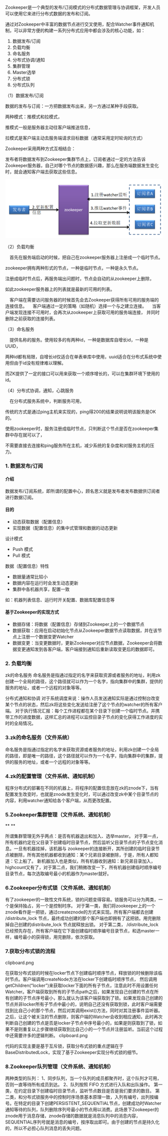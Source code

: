 Zookeeper是一个典型的发布/订阅模式的分布式数据管理与协调框架，开发人员可以使用它来进行分布式数据的发布和订阅。

通过对Zookeeper中丰富的数据节点进行交叉使用，配合Watcher事件通知机制，可以非常方便的构建一系列分布式应用中都会涉及的核心功能，如：

1. 数据发布/订阅
2. 负载均衡
3. 命名服务
4. 分布式协调/通知
5. 集群管理
6. Master选举
7. 分布式锁
8. 分布式队列



（1）数据发布/订阅

数据的发布与订阅：一方把数据发布出来，另一方通过某种手段获取。

两种模式：推模式和拉模式，

推模式一般是服务器主动往客户端推送信息，

拉模式是客户端主动去服务端请求目标数据（通常采用定时轮询的方式）

Zookeeper采用两种方式互相结合：

发布者将数据发布到Zookeeper集群节点上，订阅者通过一定的方法告诉Zookeeper服务器，自己对哪个节点的数据感兴趣，那么在服务端数据发生变化时，就会通知客户端去获取这些信息。

<img src="..\resource\zookeeper发布订阅.png" style="zoom:80%;" />



（2）负载均衡

　首先在服务端启动的时候，把自己在zookeeper服务器上注册成一个临时节点。

zookeeper拥有两种形式的节点，一种是临时节点，一种是永久节点。

注册成临时节点后，再服务端出问题时，节点会自动的从zookeeper上删除，

如此zookeeper服务器上的列表就是最新的可用的列表。

　客户端在需要访问服务器的时候首先会去Zookeeper获得所有可用的服务端的连接信息。
　客户端通过一定的策略（如随机）选择一个与之建立连接。
　当客户端发现连接不可用时，会再次从zookeeper上获取可用的服务端连接，
并同时删除之前获取的连接列表。



（3）命名服务

　提供名称的服务。使用较多的有两种id，一种是数据库自增长id，一种是UUID，

两种id都有局限，自增长id仅适合在单表单库中使用，uuid适合在分布式系统中使用但由于id没有规律难以理解。

而ZK提供了一定的接口可以用来获取一个顺序增长的，可以在集群环境下使用的id。



（4）分布式协调，通知，心跳服务

　在分布式服务系统中，判断服务可用，

传统的方式是通过ping主机来实现的，ping得200的结果说明说明该服务是OK的。

使用zookeeper时，服务注册成临时节点，只判断这个节点是否在zookeeper集群中存在就可以了，

不需要直接去连接和ping服务所在主机，减少系统的复杂度和对服务主机的压力。







### **1. 数据发布/订阅**

#### 介绍

数据发布/订阅系统，即所谓的配置中心，顾名思义就是发布者发布数据供订阅者进行数据订阅。

#### 目的

- 动态获取数据（配置信息）
- 实现数据（配置信息）的集中式管理和数据的动态更新

设计模式

- Push 模式
- Pull 模式

数据（配置信息）特性

- 数据量通常比较小
- 数据内容在运行时会发生动态更新
- 集群中各机器共享，配置一致

如：机器列表信息、运行时开关配置、数据库配置信息等

#### 基于Zookeeper的实现方式

- 数据存储：将数据（配置信息）存储到Zookeeper上的一个数据节点
- 数据获取：应用在启动初始化节点从Zookeeper数据节点读取数据，并在该节点上注册一个数据变更Watcher
- 数据变更：当变更数据时，更新Zookeeper对应节点数据，Zookeeper会将数据变更通知发到各客户端，客户端接到通知后重新读取变更后的数据即可。

### **2. 负载均衡**

zk的命名服务
命名服务是指通过指定的名字来获取资源或者服务的地址，利用zk创建一个全局的路径，这个路径就可以作为一个名字，指向集群中的集群，提供的服务的地址，或者一个远程的对象等等。

分布式通知和协调
对于系统调度来说：操作人员发送通知实际是通过控制台改变某个节点的状态，然后zk将这些变化发送给注册了这个节点的watcher的所有客户端。
对于执行情况汇报：每个工作进程都在某个目录下创建一个临时节点。并携带工作的进度数据，这样汇总的进程可以监控目录子节点的变化获得工作进度的实时的全局情况。



### **3.zk的命名服务（文件系统）**


命名服务是指通过指定的名字来获取资源或者服务的地址，利用zk创建一个全局的路径，即是唯一的路径，这个路径就可以作为一个名字，指向集群中的集群，提供的服务的地址，或者一个远程的对象等等。



### **4.zk的配置管理（文件系统、通知机制）**


程序分布式的部署在不同的机器上，将程序的配置信息放在zk的znode下，当有配置发生改变时，也就是znode发生变化时，可以通过改变zk中某个目录节点的内容，利用watcher通知给各个客户端，从而更改配置。



### **5.Zookeeper集群管理（文件系统、通知机制）**

**
**

所谓集群管理无外乎两点：是否有机器退出和加入、选举master。
对于第一点，所有机器约定在父目录下创建临时目录节点，然后监听父目录节点的子节点变化消息。一旦有机器挂掉，该机器与 zookeeper的连接断开，其所创建的临时目录节点被删除，所有其他机器都收到通知：某个兄弟目录被删除，于是，所有人都知道：它上船了。
新机器加入也是类似，所有机器收到通知：新兄弟目录加入，highcount又有了，对于第二点，我们稍微改变一下，所有机器创建临时顺序编号目录节点，每次选取编号最小的机器作为master就好。



### 6.Zookeeper分布式锁（文件系统、通知机制）


有了zookeeper的一致性文件系统，锁的问题变得容易。锁服务可以分为两类，一个是保持独占，另一个是控制时序。
对于第一类，我们将zookeeper上的一个znode看作是一把锁，通过createznode的方式来实现。所有客户端都去创建 /distribute_lock 节点，最终成功创建的那个客户端也即拥有了这把锁。用完删除掉自己创建的distribute_lock 节点就释放出锁。
对于第二类， /distribute_lock 已经预先存在，所有客户端在它下面创建临时顺序编号目录节点，和选master一样，编号最小的获得锁，用完删除，依次获取。



### **7.获取分布式锁的流程**



clipboard.png

在获取分布式锁的时候在locker节点下创建临时顺序节点，释放锁的时候删除该临时节点。客户端调用createNode方法在locker下创建临时顺序节点，
然后调用getChildren(“locker”)来获取locker下面的所有子节点，注意此时不用设置任何Watcher。客户端获取到所有的子节点path之后，如果发现自己创建的节点在所有创建的子节点序号最小，那么就认为该客户端获取到了锁。如果发现自己创建的节点并非locker所有子节点中最小的，说明自己还没有获取到锁，此时客户端需要找到比自己小的那个节点，然后对其调用exist()方法，同时对其注册事件监听器。之后，让这个被关注的节点删除，则客户端的Watcher会收到相应通知，此时再次判断自己创建的节点是否是locker子节点中序号最小的，如果是则获取到了锁，如果不是则重复以上步骤继续获取到比自己小的一个节点并注册监听。当前这个过程中还需要许多的逻辑判断。
clipboard.png

代码的实现主要是基于互斥锁，获取分布式锁的重点逻辑在于BaseDistributedLock，实现了基于Zookeeper实现分布式锁的细节。



### **8.Zookeeper队列管理（文件系统、通知机制）**



两种类型的队列：
1、同步队列，当一个队列的成员都聚齐时，这个队列才可用，否则一直等待所有成员到达。
2、队列按照 FIFO 方式进行入队和出队操作。
第一类，在约定目录下创建临时目录节点，监听节点数目是否是我们要求的数目。
第二类，和分布式锁服务中的控制时序场景基本原理一致，入列有编号，出列按编号。在特定的目录下创建PERSISTENT_SEQUENTIAL节点，创建成功时Watcher通知等待的队列，队列删除序列号最小的节点用以消费。此场景下Zookeeper的znode用于消息存储，znode存储的数据就是消息队列中的消息内容，SEQUENTIAL序列号就是消息的编号，按序取出即可。由于创建的节点是持久化的，所以不必担心队列消息的丢失问题。